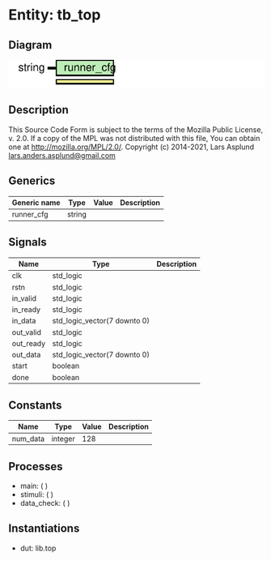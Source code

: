 # Entity: tb_top

## Diagram

![Diagram](tb_top.svg "Diagram")
## Description

This Source Code Form is subject to the terms of the Mozilla Public
License, v. 2.0. If a copy of the MPL was not distributed with this file,
You can obtain one at http://mozilla.org/MPL/2.0/.
Copyright (c) 2014-2021, Lars Asplund lars.anders.asplund@gmail.com
## Generics

| Generic name | Type   | Value | Description |
| ------------ | ------ | ----- | ----------- |
| runner_cfg   | string |       |             |
## Signals

| Name      | Type                         | Description |
| --------- | ---------------------------- | ----------- |
| clk       | std_logic                    |             |
| rstn      | std_logic                    |             |
| in_valid  | std_logic                    |             |
| in_ready  | std_logic                    |             |
| in_data   | std_logic_vector(7 downto 0) |             |
| out_valid | std_logic                    |             |
| out_ready | std_logic                    |             |
| out_data  | std_logic_vector(7 downto 0) |             |
| start     | boolean                      |             |
|  done     | boolean                      |             |
## Constants

| Name     | Type    | Value | Description |
| -------- | ------- | ----- | ----------- |
| num_data | integer |  128  |             |
## Processes
- main: (  )
- stimuli: (  )
- data_check: (  )
## Instantiations

- dut: lib.top
